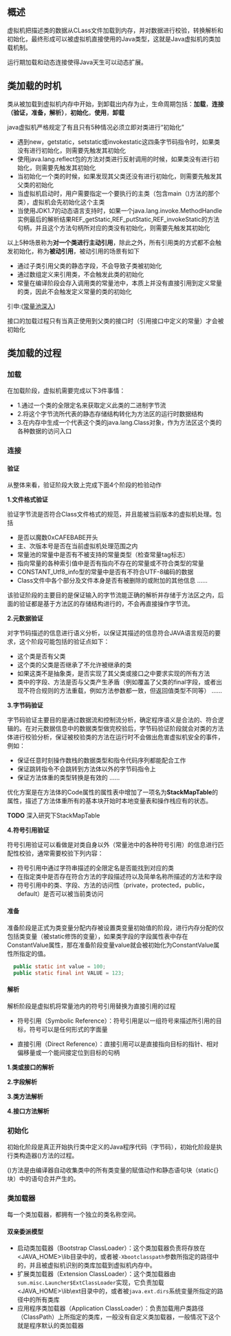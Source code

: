 ## 概述
虚拟机把描述类的数据从CLass文件加载到内存，并对数据进行校验，转换解析和初始化，最终形成可以被虚拟机直接使用的Java类型，这就是Java虚拟机的类加载机制。

运行期加载和动态连接使得Java天生可以动态扩展。

## 类加载的时机
类从被加载到虚拟机内存中开始，到卸载出内存为止，生命周期包括：**加载**，**连接（验证，准备，解析）**，**初始化**，**使用**，**卸载**

java虚拟机严格规定了有且只有5种情况必须立即对类进行“初始化”
- 遇到new，getstatic，setstatic或invokestatic这四条字节码指令时，如果类没有进行初始化，则需要先触发其初始化
- 使用java.lang.reflect包的方法对类进行反射调用的时候，如果类没有进行初始化，则需要先触发其初始化
- 当初始化一个类的时候，如果发现其父类还没有进行初始化，则需要先触发其父类的初始化
- 当虚拟机启动时，用户需要指定一个要执行的主类（包含main（)方法的那个类），虚拟机会先初始化这个主类
- 当使用JDK1.7的动态语言支持时，如果一个java.lang.invoke.MethodHandle实例最后的解析结果REF_getStatic,REF_putStatic,REF_invokeStatic的方法句柄，并且这个方法句柄所对应的类没有初始化，则需要先触发其初始化

以上5种场景称为**对一个类进行主动引用**，除此之外，所有引用类的方式都不会触发初始化，称为**被动引用**，被动引用的场景有如下

- 通过子类引用父类的静态字段，不会导致子类被初始化
- 通过数组定义来引用类，不会触发此类的初始化
- 常量在编译阶段会存入调用类的常量池中，本质上并没有直接引用到定义常量的类，因此不会触发定义常量的类的初始化

引申:([常量池深入](https://cloud.tencent.com/developer/article/1450501))

接口的加载过程只有当真正使用到父类的接口时（引用接口中定义的常量）才会被初始化

## 类加载的过程
### 加载
在加载阶段，虚拟机需要完成以下3件事情：
- 1.通过一个类的全限定名来获取定义此类的二进制字节流
- 2.将这个字节流所代表的静态存储结构转化为方法区的运行时数据结构
- 3.在内存中生成一个代表这个类的java.lang.Class对象，作为方法区这个类的各种数据的访问入口

### 连接
#### 验证
从整体来看，验证阶段大致上完成下面4个阶段的检验动作

**1.文件格式验证**

验证字节流是否符合Class文件格式的规范，并且能被当前版本的虚拟机处理。包括
- 是否以魔数0xCAFEBABE开头
- 主、次版本号是否在当前虚拟机处理范围之内
- 常量池的常量中是否有不被支持的常量类型（检查常量tag标志）
- 指向常量的各种索引值中是否有指向不存在的常量或不符合类型的常量
- CONSTANT_Utf8_info型的常量中是否有不符合UTF-8编码的数据
- Class文件中各个部分及文件本身是否有被删除的或附加的其他信息
……

该验证阶段的主要目的是保证输入的字节流能正确的解析并存储于方法区之内，后面的验证都是基于方法区的存储结构进行的，不会再直接操作字节流。

**2.元数据验证**

对字节码描述的信息进行语义分析，以保证其描述的信息符合JAVA语言规范的要求，这个阶段可能包括的验证点如下：
- 这个类是否有父类
- 这个类的父类是否继承了不允许被继承的类
- 如果这类不是抽象类，是否实现了其父类或接口之中要求实现的所有方法
- 类中的字段、方法是否与父类产生矛盾（例如覆盖了父类的final字段，或者出现不符合规则的方法重载，例如方法参数都一致，但返回值类型不同等）
……

**3.字节码验证**

字节码验证主要目的是通过数据流和控制流分析，确定程序语义是合法的、符合逻辑的。在对元数据信息中的数据类型做完校验后，字节码验证阶段就会对类的方法体进行校验分析，保证被校验类的方法在运行时不会做出危害虚拟机安全的事件，例如：

- 保证任意时刻操作数栈的数据类型和指令代码序列都能配合工作
- 保证跳转指令不会跳转到方法体以外的字节码指令上
- 保证方法体重的类型转换是有效的
……

优化方案是在方法体的Code属性的属性表中增加了一项名为**StackMapTable**的属性，描述了方法体重所有的基本块开始时本地变量表和操作栈应有的状态。

**TODO** 深入研究下StackMapTable

**4.符号引用验证**

符号引用验证可以看做是对类自身以外（常量池中的各种符号引用）的信息进行匹配性校验，通常需要校验下列内容：

- 符号引用中通过字符串描述的全限定名是否能找到对应的类
- 在指定类中是否存在符合方法的字段描述符以及简单名称所描述的方法和字段
- 符号引用中的类、字段、方法的访问性（private，protected，public，default）是否可以被当前类访问

#### 准备
准备阶段是正式为类变量分配内存被设置类变量初始值的阶段，进行内存分配的仅包括类变量（被static修饰的变量），如果类字段的字段属性表中存在ConstantValue属性，那在准备阶段变量value就会被初始化为ConstantValue属性所指定的值。

```java
  public static int value = 100;
  public static final int VALUE = 123;
```

#### 解析
解析阶段是虚拟机将常量池内的符号引用替换为直接引用的过程

- 符号引用（Symbolic Reference）：符号引用是以一组符号来描述所引用的目标，符号可以是任何形式的字面量

- 直接引用（Direct Reference）：直接引用可以是直接指向目标的指针、相对偏移量或一个能间接定位到目标的句柄

**1.类或接口的解析**

**2.字段解析**

**3.类方法解析**

**4.接口方法解析**

### 初始化
初始化阶段是真正开始执行类中定义的Java程序代码（字节码），初始化阶段是执行类构造器<clinit>()方法的过程。
  
<clinit>()方法是由编译器自动收集类中的所有类变量的赋值动作和静态语句块（static{}块）中的语句合并产生的。  
  
### 类加载器
每一个类加载器，都拥有一个独立的类名称空间。

#### 双亲委派模型
- 启动类加载器（Bootstrap ClassLoader）：这个类加载器负责将存放在<JAVA_HOME>\lib目录中的，或者被`-Xbootclasspath`参数所指定的路径中的，并且被虚拟机识别的类库加载到虚拟机内存中。
- 扩展类加载器（Extension ClassLoader）：这个类加载器由`sun.misc.Launcher$ExtClassLoader`实现，它负责加载<JAVA_HOME>\lib\ext目录中的，或者被`java.ext.dirs`系统变量所指定的路径中的所有类库
- 应用程序类加载器（Application ClassLoader）：负责加载用户类路径（ClassPath）上所指定的类库，一般没有自定义类加载器，一般情况下这个就是程序默认的类加载器

